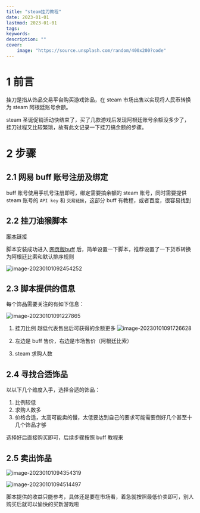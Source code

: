 ```yaml
---
title: "steam挂刀教程" 
date: 2023-01-01 
lastmod: 2023-01-01
tags:
keywords:
description: ""
cover:
    image: "https://source.unsplash.com/random/400x200?code"
---
```


# 1 前言

挂刀是指从饰品交易平台购买游戏饰品，在 steam 市场出售以实现将人民币转换为 steam 阿根廷账号余额。

steam 圣诞促销活动快结束了，买了几款游戏后发现阿根廷账号余额没多少了，挂刀过程又比较繁琐，故有此文记录一下挂刀搞余额的步骤。

# 2 步骤

## 2.1 网易 buff 账号注册及绑定

buff 账号使用手机号注册即可，绑定需要搞余额的 steam 账号，同时需要提供 steam 账号的 `API key` 和 `交易链接`，这部分 buff 有教程，或者百度，很容易找到

## 2.2 挂刀油猴脚本

[脚本链接](https://greasyfork.org/zh-CN/scripts/410137-%E7%BD%91%E6%98%93buff%E4%BB%B7%E6%A0%BC%E6%AF%94%E4%BE%8B-%E6%89%BE%E6%8C%82%E5%88%80-%E6%8F%92%E4%BB%B6)

脚本安装成功进入 [网页版buff](https://buff.163.com/market/csgo) 后，简单设置一下脚本，推荐设置了一下货币转换为阿根廷比索和默认排序规则

![image-20230101092454252](https://image.lvbibir.cn/blog/image-20230101092454252.png)

## 2.3 脚本提供的信息

每个饰品需要关注的有如下信息：

![image-20230101091227865](https://image.lvbibir.cn/blog/image-20230101091227865.png)

1. 挂刀比例
   越低代表售出后可获得的余额更多
   ![image-20230101091726628](https://image.lvbibir.cn/blog/image-20230101091726628.png)

2. 左边是 buff 售价，右边是市场售价（阿根廷比索）

3. steam 求购人数

## 2.4 寻找合适饰品

以以下几个维度入手，选择合适的饰品：

1. 比例较低
2. 求购人数多
3. 价格合适，太高可能卖的慢，太低要达到自己的要求可能需要倒好几个甚至十几个饰品才够

选择好后直接购买即可，后续步骤按照 buff 教程来

## 2.5 卖出饰品

![image-20230101094354319](https://image.lvbibir.cn/blog/image-20230101094354319.png)

![image-20230101094514497](https://image.lvbibir.cn/blog/image-20230101094514497.png)

脚本提供的收益只能参考，具体还是要在市场看，着急就按照最低价卖即可，别人购买后就可以愉快的买新游戏啦
